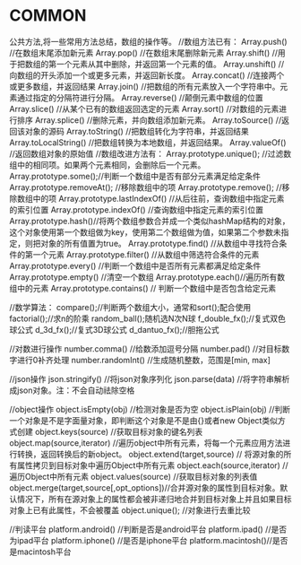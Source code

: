 # COMMON
公共方法,将一些常用方法总结，数组的操作等。
//数组方法已有：
Array.push() //在数组末尾添加新元素
Array.pop() //在数组末尾删除新元素
Array.shift() //用于把数组的第一个元素从其中删除，并返回第一个元素的值。
Array.unshift() //向数组的开头添加一个或更多元素，并返回新长度。
Array.concat() //连接两个或更多数组，并返回结果
Array.join() //把数组的所有元素放入一个字符串中。元素通过指定的分隔符进行分隔。
Array.reverse() //颠倒元素中数组的位置
Array.slice() //从某个已有的数组返回选定的元素
Array.sort() //对数组的元素进行排序
Array.splice() //删除元素，并向数组添加新元素。
Array.toSource() //返回该对象的源码
Array.toString() //把数组转化为字符串，并返回结果
Array.toLocalString() //把数组转换为本地数组，并返回结果。
Array.valueOf() //返回数组对象的原始值
//数组改进方法有：
Array.prototype.unique();  //过滤数组中的相同项。如果两个元素相同，会删除后一个元素。
Array.prototype.some();//判断一个数组中是否有部分元素满足给定条件
Array.prototype.removeAt(); //移除数组中的项
Array.prototype.remove(); //移除数组中的项
Array.prototype.lastIndexOf() //从后往前，查询数组中指定元素的索引位置
Array.prototype.indexOf() //查询数组中指定元素的索引位置
Array.prototype.hash()//将两个数组参数合并成一个类似hashMap结构的对象，这个对象使用第一个数组做为key，使用第二个数组做为值，如果第二个参数未指定，则把对象的所有值置为true。
Array.prototype.find() //从数组中寻找符合条件的第一个元素
Array.prototype.filter() //从数组中筛选符合条件的元素
Array.prototype.every() //判断一个数组中是否所有元素都满足给定条件
Array.prototype.empty() //清空一个数组
Array.prototype.each()//遍历所有数组中的元素
Array.prototype.contains() // 判断一个数组中是否包含给定元素

//数学算法：
compare();//判断两个数组大小，通常和sort();配合使用
factorial();//求n的阶乘
random_ball();随机选N次N球
f_double_fx();//复式双色球公式
d_3d_fx();//复式3D球公式
d_dantuo_fx();//胆拖公式

//对数进行操作
number.comma() //给数添加逗号分隔
number.pad() //对目标数字进行0补齐处理
number.randomInt() //生成随机整数，范围是[min, max]

//json操作
json.stringify() //将json对象序列化
json.parse(data) //将字符串解析成json对象。注：不会自动祛除空格

//object操作
object.isEmpty(obj) //检测对象是否为空
object.isPlain(obj) //判断一个对象是不是字面量对象，即判断这个对象是不是由{}或者new Object类似方式创建
object.keys(source) //获取目标对象的键名列表
object.map(source,iterator) //遍历object中所有元素，将每一个元素应用方法进行转换，返回转换后的新object。
object.extend(target,source) // 将源对象的所有属性拷贝到目标对象中遍历Object中所有元素
object.each(source,iterator) //遍历Object中所有元素
object.values(source) //获取目标对象的列表值
object.merge(target,source[,opt_options])//合并源对象的属性到目标对象。默认情况下，所有在源对象上的属性都会被非递归地合并到目标对象上并且如果目标对象上已有此属性，不会被覆盖
object.unique(); //对象进行去重比较

//判读平台
platform.android() //判断是否是android平台
platform.ipad() //是否为ipad平台
platform.iphone() //是否是iphone平台
platform.macintosh()//是否是macintosh平台




